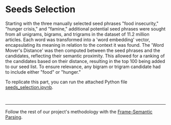 # Seeds Selection

Starting with the three manually selected seed phrases "food insecurity," "hunger crisis," and "famine," additional potential seed phrases were sought from all unigrams, bigrams, and trigrams in the dataset of 11.2 million articles. Each word was transformed into a 'word embedding' vector, encapsulating its meaning in relation to the context it was found. The 'Word Mover's Distance' was then computed between the seed phrases and the candidates, reflecting their semantic proximity. This allowed for a ranking of the candidates based on their distance, resulting in the top 100 being added to our seed list. To ensure relevance, any bigram or trigram candidate had to include either "food" or "hunger."

To replicate this part, you can run the attached Python file [seeds_selection.ipynb](https://github.com/philippzi98/food_insecurity_predictions_nlp/blob/main/Step%201%20-%20Seeds%20Selection/seeds_selection.ipynb).

&nbsp;

---


Follow the rest of our project's methodology with the [Frame-Semantic Parsing](https://github.com/philippzi98/food_insecurity_predictions_nlp/tree/main/Step%202%20-%20Frame-Semantic%20Parsing).

